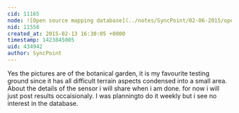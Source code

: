 ```yaml
---
cid: 11165
node: ![Open source mapping database](../notes/SyncPoint/02-06-2015/open-source-mapping-database)
nid: 11558
created_at: 2015-02-13 16:30:05 +0000
timestamp: 1423845005
uid: 434942
author: SyncPoint
---
```


Yes the pictures are of the botanical garden, it is my favourite testing ground since it has all difficult terrain aspects condensed into a small area.
About the details of the sensor i will share when i am done. for now i will just post results occaisionaly.
I was planningto do it weekly but i see no interest in the database.